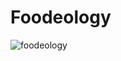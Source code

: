 # Foodeology
![foodeology](https://user-images.githubusercontent.com/79363939/168162348-5831175d-f2ca-465a-ab51-317da5b9bfe9.png)
